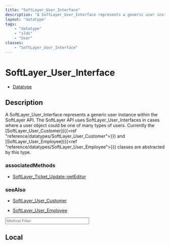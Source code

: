 ```yaml
---
title: "SoftLayer_User_Interface"
description: "A SoftLayer_User_Interface represents a generic user instance within the SoftLayer API. The SoftLayer API uses SoftLayer... "
layout: "datatype"
tags:
    - "datatype"
    - "sldn"
    - "User"
classes:
    - "SoftLayer_User_Interface"
---
```


# SoftLayer_User_Interface
<div id='service-datatype'>
    <ul id='sldn-reference-tabs'>
        <li id='datatype'> <a href='/reference/datatypes/SoftLayer_User_Interface' >Datatype</a></li>
    </ul>
</div>

## Description 
A SoftLayer_User_Interface represents a generic user instance within the SoftLayer API. The SoftLayer API uses SoftLayer_User_Interfaces in cases where a user object could be one of many types of users. Currently the [SoftLayer_User_Customer]({{<ref "reference/datatypes/SoftLayer_User_Customer">}}) and [SoftLayer_User_Employee]({{<ref "reference/datatypes/SoftLayer_User_Employee">}}) classes are abstracted by this type. 


### associatedMethods

*  [SoftLayer_Ticket_Update::getEditor](/reference/services/SoftLayer_Ticket_Update/getEditor )



### seeAlso

* [SoftLayer_User_Customer](/reference/datatypes/SoftLayer_User_Customer )


* [SoftLayer_User_Employee](/reference/datatypes/SoftLayer_User_Employee )




<!-- Service Filer BEGIN -->
<div class="view-filters">
        <div class="clearfix">
            <div class="search-input-box">
                <input placeholder="Method Filter" onkeyup="titleSearch(inputId='prop-input', divId='properties', elementClass='prop-row')" 
                    type="text" id="prop-input" value="" size="30" maxlength="128" class="form-text">
            </div>
        </div>
</div>
<!-- Service Filer END -->

<div id="properties" class="content">
<div id="localProperties" class="prop-content" >

## Local
</div>
<!-- LOCAL PROPERTY END -->

</div>


